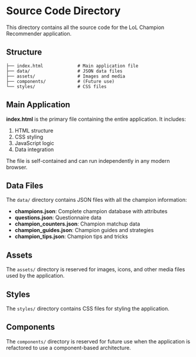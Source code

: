 # Source Code Directory

This directory contains all the source code for the LoL Champion Recommender application.

## Structure

```
├── index.html             # Main application file
├── data/                  # JSON data files
├── assets/                # Images and media
├── components/            # (Future use)
└── styles/                # CSS files
```

## Main Application

**index.html** is the primary file containing the entire application. It includes:

1. HTML structure
2. CSS styling
3. JavaScript logic
4. Data integration

The file is self-contained and can run independently in any modern browser.

## Data Files

The `data/` directory contains JSON files with all the champion information:

- **champions.json**: Complete champion database with attributes
- **questions.json**: Questionnaire data
- **champion_counters.json**: Champion matchup data
- **champion_guides.json**: Champion guides and strategies
- **champion_tips.json**: Champion tips and tricks

## Assets

The `assets/` directory is reserved for images, icons, and other media files used by the application.

## Styles

The `styles/` directory contains CSS files for styling the application.

## Components

The `components/` directory is reserved for future use when the application is refactored to use a component-based architecture.
